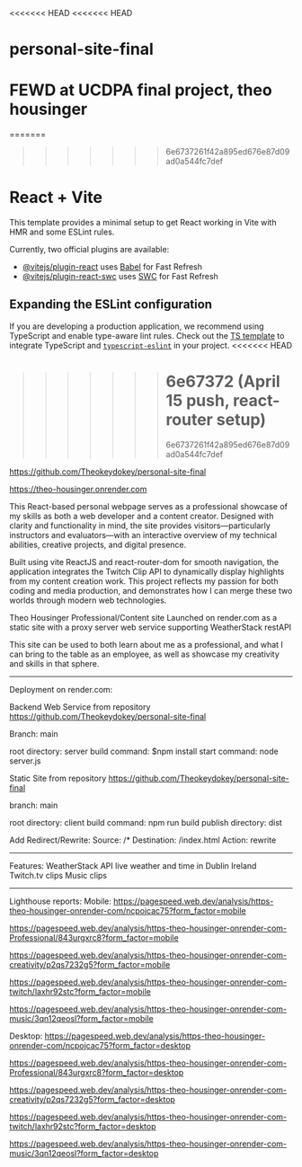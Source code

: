 <<<<<<< HEAD
<<<<<<< HEAD

# personal-site-final

# FEWD at UCDPA final project, theo housinger

=======

> > > > > > > 6e6737261f42a895ed676e87d09ad0a544fc7def

# React + Vite

This template provides a minimal setup to get React working in Vite with HMR and some ESLint rules.

Currently, two official plugins are available:

- [@vitejs/plugin-react](https://github.com/vitejs/vite-plugin-react/blob/main/packages/plugin-react/README.md) uses [Babel](https://babeljs.io/) for Fast Refresh
- [@vitejs/plugin-react-swc](https://github.com/vitejs/vite-plugin-react-swc) uses [SWC](https://swc.rs/) for Fast Refresh

## Expanding the ESLint configuration

If you are developing a production application, we recommend using TypeScript and enable type-aware lint rules. Check out the [TS template](https://github.com/vitejs/vite/tree/main/packages/create-vite/template-react-ts) to integrate TypeScript and [`typescript-eslint`](https://typescript-eslint.io) in your project.
<<<<<<< HEAD

> > > > > > > # 6e67372 (April 15 push, react-router setup)
> > > > > > >
> > > > > > > 6e6737261f42a895ed676e87d09ad0a544fc7def

https://github.com/Theokeydokey/personal-site-final

https://theo-housinger.onrender.com

This React-based personal webpage serves as a professional showcase of my skills as both a web developer and a content creator. Designed with clarity and functionality in mind, the site provides visitors—particularly instructors and evaluators—with an interactive overview of my technical abilities, creative projects, and digital presence.

Built using vite ReactJS and react-router-dom for smooth navigation, the application integrates the Twitch Clip API to dynamically display highlights from my content creation work. This project reflects my passion for both coding and media production, and demonstrates how I can merge these two worlds through modern web technologies.

Theo Housinger Professional/Content site
Launched on render.com as a static site with a proxy server web service supporting WeatherStack restAPI

This site can be used to both learn about me as a professional, and what I can bring to the table as an employee, as well as showcase my creativity and skills in that sphere.

---

Deployment on render.com:

Backend Web Service
from repository https://github.com/Theokeydokey/personal-site-final

Branch: main

root directory: server
build command: $npm install
start command: node server.js

Static Site
from repository https://github.com/Theokeydokey/personal-site-final

branch: main

root directory: client
build command: npm run build
publish directory: dist

Add Redirect/Rewrite:
Source: /\*
Destination: /index.html
Action: rewrite

---

Features:
WeatherStack API live weather and time in Dublin Ireland
Twitch.tv clips
Music clips

---

Lighthouse reports:
Mobile:
https://pagespeed.web.dev/analysis/https-theo-housinger-onrender-com/ncpojcac75?form_factor=mobile

https://pagespeed.web.dev/analysis/https-theo-housinger-onrender-com-Professional/843urgxrc8?form_factor=mobile

https://pagespeed.web.dev/analysis/https-theo-housinger-onrender-com-creativity/p2qs7232g5?form_factor=mobile

https://pagespeed.web.dev/analysis/https-theo-housinger-onrender-com-twitch/laxhr92stc?form_factor=mobile

https://pagespeed.web.dev/analysis/https-theo-housinger-onrender-com-music/3qn12qeosl?form_factor=mobile

Desktop:
https://pagespeed.web.dev/analysis/https-theo-housinger-onrender-com/ncpojcac75?form_factor=desktop

https://pagespeed.web.dev/analysis/https-theo-housinger-onrender-com-Professional/843urgxrc8?form_factor=desktop

https://pagespeed.web.dev/analysis/https-theo-housinger-onrender-com-creativity/p2qs7232g5?form_factor=desktop

https://pagespeed.web.dev/analysis/https-theo-housinger-onrender-com-twitch/laxhr92stc?form_factor=desktop

https://pagespeed.web.dev/analysis/https-theo-housinger-onrender-com-music/3qn12qeosl?form_factor=desktop
